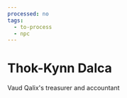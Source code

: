 ```yaml
---
processed: no
tags:
  - to-process
  - npc
---
```

# Thok-Kynn Dalca
Vaud Qalix's treasurer and accountant